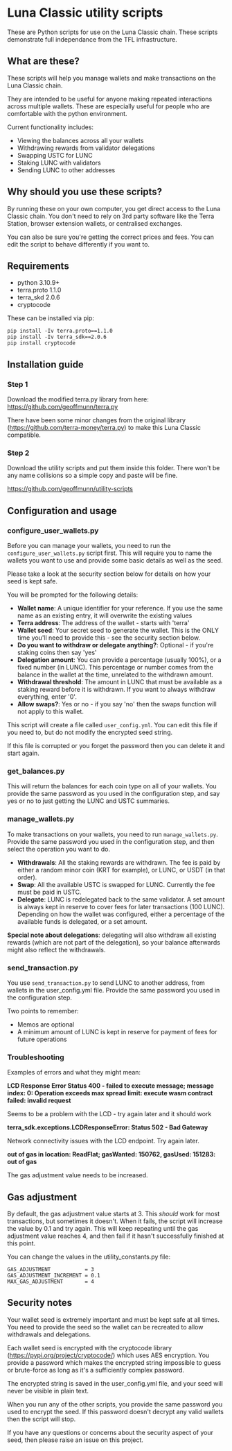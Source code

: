 # Luna Classic utility scripts

These are Python scripts for use on the Luna Classic chain. These scripts demonstrate full independance from the TFL infrastructure.


## What are these?

These scripts will help you manage wallets and make transactions on the Luna Classic chain.

They are intended to be useful for anyone making repeated interactions across multiple wallets. These are especially useful for people who are comfortable with the python environment.

Current functionality includes:

 * Viewing the balances across all your wallets
 * Withdrawing rewards from validator delegations
 * Swapping USTC for LUNC
 * Staking LUNC with validators
 * Sending LUNC to other addresses

 ## Why should you use these scripts?

 By running these on your own computer, you get direct access to the Luna Classic chain. You don't need to rely on 3rd party software like the Terra Station, browser extension wallets, or centralised exchanges.


 You can also be sure you're getting the correct prices and fees. You can edit the script to behave differently if you want to.

 ## Requirements
 
  * python 3.10.9+
  * terra.proto 1.1.0
  * terra_skd 2.0.6
  * cryptocode

  These can be installed via pip:
  ```
  pip install -Iv terra.proto==1.1.0
  pip install -Iv terra_sdk==2.0.6
  pip install cryptocode
  ```

 ## Installation guide

### Step 1
 Download the modified terra.py library from here:
 https://github.com/geoffmunn/terra.py

 There have been some minor changes from the original library (https://github.com/terra-money/terra.py) to make this Luna Classic compatible.

### Step 2
 Download the utility scripts and put them inside this folder. There won't be any name collisions so a simple copy and paste will be fine.

https://github.com/geoffmunn/utility-scripts

## Configuration and usage

### configure_user_wallets.py

Before you can manage your wallets, you need to run the ```configure_user_wallets.py``` script first. This will require you to name the wallets you want to use and provide some basic details as well as the seed. 

Please take a look at the security section below for details on how your seed is kept safe.

You will be prompted for the following details:

 - **Wallet name**: A unique identifier for your reference. If you use the same name as an existing entry, it will overwrite the existing values
 - **Terra address**: The address of the wallet - starts with 'terra'
 - **Wallet seed**: Your secret seed to generate the wallet. This is the ONLY time you'll need to provide this - see the security section below.
 - **Do you want to withdraw or delegate anything?**: Optional - if you're staking coins then say 'yes'
 - **Delegation amount**: You can provide a percentage (usually 100%), or a fixed number (in LUNC). This percentage or number comes from the balance in the wallet at the time, unrelated to the withdrawn amount.
 - **Withdrawal threshold**: The amount in LUNC that must be available as a staking reward before it is withdrawn. If you want to always withdraw everything, enter '0'.
 - **Allow swaps?**: Yes or no - if you say 'no' then the swaps function will not apply to this wallet.

This script will create a file called ```user_config.yml```.
You can edit this file if you need to, but do not modify the encrypted seed string.

If this file is corrupted or you forget the password then you can delete it and start again.

### get_balances.py

This will return the balances for each coin type on all of your wallets. You provide the same password as you used in the configuration step, and say yes or no to just getting the LUNC and USTC summaries.

### manage_wallets.py

To make transactions on your wallets, you need to run ```manage_wallets.py```. Provide the same password you used in the configuration step, and then select the operation you want to do.

 - **Withdrawals**: All the staking rewards are withdrawn. The fee is paid by either a random minor coin (KRT for example), or LUNC, or USDT (in that order).
 - **Swap**: All the available USTC is swapped for LUNC. Currently the fee must be paid in USTC.
 - **Delegate**: LUNC is redelegated back to the same validator. A set amount is always kept in reserve to cover fees for later transactions (100 LUNC). Depending on how the wallet was configured, either a percentage of the available funds is delegated, or a set amount.

 **Special note about delegations**: delegating will also withdraw all existing rewards (which are not part of the delegation), so your balance afterwards might also reflect the withdrawals.

### send_transaction.py

You use ```send_transaction.py``` to send LUNC to another address, from wallets in the user_config.yml file. Provide the same password you used in the configuration step.

Two points to remember:
 - Memos are optional
 - A minimum amount of LUNC is kept in reserve for payment of fees for future operations

### Troubleshooting

Examples of errors and what they might mean:

**LCD Response Error Status 400 - failed to execute message; message index: 0: Operation exceeds max spread limit: execute wasm contract failed: invalid request**

Seems to be a problem with the LCD - try again later and it should work

**terra_sdk.exceptions.LCDResponseError: Status 502 - Bad Gateway**

Network connectivity issues with the LCD endpoint. Try again later.

**out of gas in location: ReadFlat; gasWanted: 150762, gasUsed: 151283: out of gas**

The gas adjustment value needs to be increased.

## Gas adjustment

By default, the gas adjustment value starts at 3. This _should_ work for most transactions, but sometimes it doesn't.
When it fails, the script will increase the value by 0.1 and try again. This will keep repeating until the gas adjustment value reaches 4, and then fail if it hasn't successfully finished at this point.

You can change the values in the utility_constants.py file:

```
GAS_ADJUSTMENT           = 3
GAS_ADJUSTMENT_INCREMENT = 0.1
MAX_GAS_ADJUSTMENT       = 4
```

## Security notes

Your wallet seed is extremely important and must be kept safe at all times. You need to provide the seed so the wallet can be recreated to allow withdrawals and delegations.

Each wallet seed is encrypted with the cryptocode library (https://pypi.org/project/cryptocode/) which uses AES encryption. You provide a password which makes the encrypted string impossible to guess or brute-force as long as it's a sufficiently complex password.

The encrypted string is saved in the user_config.yml file, and your seed will never be visible in plain text.

When you run any of the other scripts, you provide the same password you used to encrypt the seed. If this password doesn't decrypt any valid wallets then the script will stop.

If you have any questions or concerns about the security aspect of your seed, then please raise an issue on this project.
